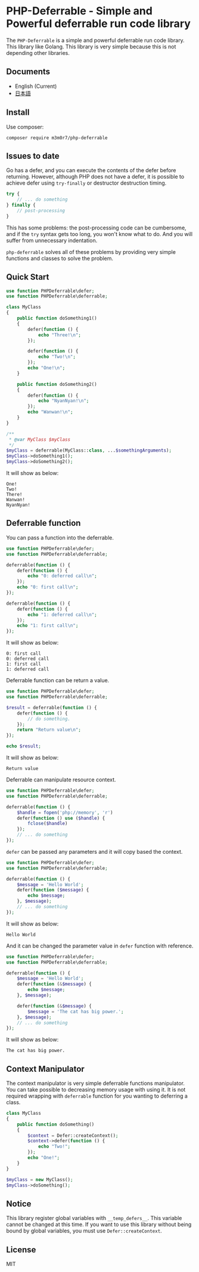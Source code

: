 # PHP-Deferrable - Simple and Powerful deferrable run code library

The `PHP-Deferrable` is a simple and powerful deferrable run code library.
This library like Golang.
This library is very simple because this is not depending other libraries.

## Documents
- English (Current)
- [日本語](./readme-ja.md) 

## Install

Use composer:
```
composer require m3m0r7/php-deferrable
```

## Issues to date
Go has a defer, and you can execute the contents of the defer before returning.
However, although PHP does not have a defer, it is possible to achieve defer using `try-finally` or destructor destruction timing.

```php
try {
    // ... do something
} finally {
    // post-processing
}
```

This has some problems: the post-processing code can be cumbersome, and if the `try` syntax gets too long, you won't know what to do.
And you will suffer from unnecessary indentation.

`php-deferrable` solves all of these problems by providing very simple functions and classes to solve the problem.

## Quick Start
```php
use function PHPDeferrable\defer;
use function PHPDeferrable\deferrable;

class MyClass
{
    public function doSomething1()
    {
        defer(function () {
            echo "Three!\n";
        });

        defer(function () {
            echo "Two!\n";
        });
        echo "One!\n";
    }

    public function doSomething2()
    {
        defer(function () {
            echo "NyanNyan!\n";
        });
        echo "Wanwan!\n";
    }
}

/**
 * @var MyClass $myClass
 */
$myClass = deferrable(MyClass::class, ...$somethingArguments);
$myClass->doSomething1();
$myClass->doSomething2();
```

It will show as below:

```
One!
Two!
There!
Wanwan!
NyanNyan!
```

## Deferrable function
You can pass a function into the deferrable.

```php
use function PHPDeferrable\defer;
use function PHPDeferrable\deferrable;

deferrable(function () {
    defer(function () {
        echo "0: deferred call\n";
    });
    echo "0: first call\n";
});

deferrable(function () {
    defer(function () {
        echo "1: deferred call\n";
    });
    echo "1: first call\n";
});
```

It will show as below:

```
0: first call
0: deferred call
1: first call
1: deferred call
```

Deferrable function can be return a value.

```php
use function PHPDeferrable\defer;
use function PHPDeferrable\deferrable;

$result = deferrable(function () {
    defer(function () {
        // do something.
    });
    return "Return value\n";
});

echo $result;
```

It will show as below:
```
Return value
```

Deferrable can manipulate resource context.

```php
use function PHPDeferrable\defer;
use function PHPDeferrable\deferrable;

deferrable(function () {
    $handle = fopen('php://memory', 'r')
    defer(function () use ($handle) {
        fclose($handle)
    });
    // ... do something
});

```

`defer` can be passed any parameters and it will copy based the context.

```php
use function PHPDeferrable\defer;
use function PHPDeferrable\deferrable;

deferrable(function () {
    $message = 'Hello World';
    defer(function ($message) {
        echo $message;
    }, $message);
    // ... do something
});

```

It will show as below:
```
Hello World
```

And it can be changed the parameter value in `defer` function with reference.

```php
use function PHPDeferrable\defer;
use function PHPDeferrable\deferrable;

deferrable(function () {
    $message = 'Hello World';
    defer(function (&$message) {
        echo $message;
    }, $message);

    defer(function (&$message) {
        $message = 'The cat has big power.';
    }, $message);
    // ... do something
});

```

It will show as below:
```
The cat has big power.
```


## Context Manipulator
The context manipulator is very simple deferrable functions manipulator.
You can take possible to decreasing memory usage with using it.
It is not required wrapping with `deferrable` function for you wanting to deferring a class. 

```php
class MyClass
{
    public function doSomething()
    {
        $context = Defer::createContext();
        $context->defer(function () {
            echo "Two!";
        });
        echo "One!";
    }
}

$myClass = new MyClass();
$myClass->doSomething();
```

## Notice
This library register global variables with `__temp_defers__`.
This variable cannot be changed at this time.
If you want to use this library without being bound by global variables, you must use `Defer::createContext`.

## License
MIT
